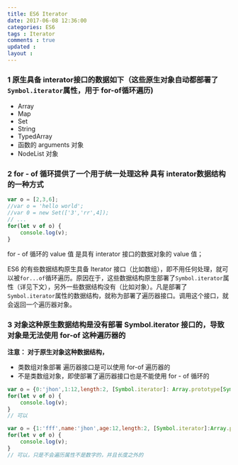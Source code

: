 ```yaml
---
title: ES6 Iterator 
date: 2017-06-08 12:36:00
categories: ES6 
tags : Iterator 
comments : true 
updated : 
layout : 
---
```


### 1 原生具备 interator接口的数据如下（这些原生对象自动都部署了`Symbol.iterator`属性，用于 for-of循环遍历)

- Array
- Map
- Set
- String
- TypedArray
- 函数的 arguments 对象
- NodeList 对象

### 2 for - of 循环提供了一个用于统一处理这种 具有 interator数据结构的一种方式

```javascript
var o = [2,3,6];
//var o = 'hello world';
//var 0 = new Set(['3','rr',4]);
// ...
for(let v of o) {
    console.log(v);
}
```

for - of 循环的 value 值 是具有 interator 接口的数据对象的 value 值；

ES6 的有些数据结构原生具备 Iterator 接口（比如数组），即不用任何处理，就可以被`for...of`循环遍历。原因在于，这些数据结构原生部署了`Symbol.iterator`属性（详见下文），另外一些数据结构没有（比如对象）。凡是部署了`Symbol.iterator`属性的数据结构，就称为部署了遍历器接口。调用这个接口，就会返回一个遍历器对象。

### 3 对象这种原生数据结构是没有部署 Symbol.iterator 接口的，导致对象是无法使用 for-of 这种遍历器的

**注意： 对于原生对象这种数据结构，**

* 类数组对象部署 遍历器接口是可以使用 for-of 遍历器的
* 不是类数组对象，即使部署了遍历器接口也是不能使用 for - of 循环的

```javascript
var o = {0:'jhon',1:12,length:2, [Symbol.iterator]: Array.prototype[Symbol.iterator]}
for(let v of o) {
    console.log(v);
}
// 可以
```

```javascript
var o = {1:'fff',name:'jhon',age:12,length:2, [Symbol.iterator]:Array.prototype[Symbol.iterator]}
for(let v of o) {
    console.log(v);
}
// 可以，只是不会遍历属性不是数字的，并且长度之外的
```

